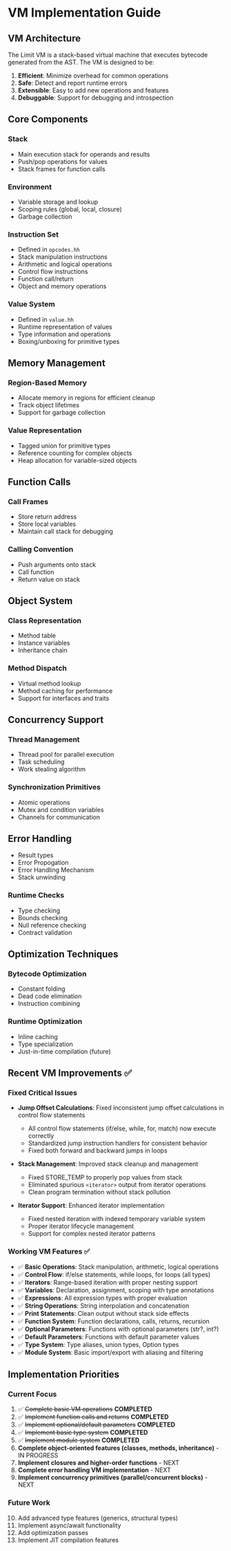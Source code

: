 # VM Implementation Guide

## VM Architecture

The Limit VM is a stack-based virtual machine that executes bytecode generated from the AST. The VM is designed to be:

1. **Efficient**: Minimize overhead for common operations
2. **Safe**: Detect and report runtime errors
3. **Extensible**: Easy to add new operations and features
4. **Debuggable**: Support for debugging and introspection

## Core Components

### Stack
- Main execution stack for operands and results
- Push/pop operations for values
- Stack frames for function calls

### Environment
- Variable storage and lookup
- Scoping rules (global, local, closure)
- Garbage collection

### Instruction Set
- Defined in `opcodes.hh`
- Stack manipulation instructions
- Arithmetic and logical operations
- Control flow instructions
- Function call/return
- Object and memory operations

### Value System
- Defined in `value.hh`
- Runtime representation of values
- Type information and operations
- Boxing/unboxing for primitive types

## Memory Management

### Region-Based Memory
- Allocate memory in regions for efficient cleanup
- Track object lifetimes
- Support for garbage collection

### Value Representation
- Tagged union for primitive types
- Reference counting for complex objects
- Heap allocation for variable-sized objects

## Function Calls

### Call Frames
- Store return address
- Store local variables
- Maintain call stack for debugging

### Calling Convention
- Push arguments onto stack
- Call function
- Return value on stack

## Object System

### Class Representation
- Method table
- Instance variables
- Inheritance chain

### Method Dispatch
- Virtual method lookup
- Method caching for performance
- Support for interfaces and traits

## Concurrency Support

### Thread Management
- Thread pool for parallel execution
- Task scheduling
- Work stealing algorithm

### Synchronization Primitives
- Atomic operations
- Mutex and condition variables
- Channels for communication

## Error Handling
- Result types
- Error Propogation
- Error Handling Mechanism
- Stack unwinding

### Runtime Checks
- Type checking
- Bounds checking
- Null reference checking
- Contract validation

## Optimization Techniques

### Bytecode Optimization
- Constant folding
- Dead code elimination
- Instruction combining

### Runtime Optimization
- Inline caching
- Type specialization
- Just-in-time compilation (future)

## Recent VM Improvements ✅

### Fixed Critical Issues
- **Jump Offset Calculations**: Fixed inconsistent jump offset calculations in control flow statements
  - All control flow statements (if/else, while, for, match) now execute correctly
  - Standardized jump instruction handlers for consistent behavior
  - Fixed both forward and backward jumps in loops

- **Stack Management**: Improved stack cleanup and management
  - Fixed STORE_TEMP to properly pop values from stack
  - Eliminated spurious `<iterator>` output from iterator operations
  - Clean program termination without stack pollution

- **Iterator Support**: Enhanced iterator implementation
  - Fixed nested iteration with indexed temporary variable system
  - Proper iterator lifecycle management
  - Support for complex nested iterator patterns

### Working VM Features ✅
- ✅ **Basic Operations**: Stack manipulation, arithmetic, logical operations
- ✅ **Control Flow**: if/else statements, while loops, for loops (all types)
- ✅ **Iterators**: Range-based iteration with proper nesting support
- ✅ **Variables**: Declaration, assignment, scoping with type annotations
- ✅ **Expressions**: All expression types with proper evaluation
- ✅ **String Operations**: String interpolation and concatenation
- ✅ **Print Statements**: Clean output without stack side effects
- ✅ **Function System**: Function declarations, calls, returns, recursion
- ✅ **Optional Parameters**: Functions with optional parameters (str?, int?)
- ✅ **Default Parameters**: Functions with default parameter values
- ✅ **Type System**: Type aliases, union types, Option types
- ✅ **Module System**: Basic import/export with aliasing and filtering

## Implementation Priorities

### Current Focus
1. ✅ ~~Complete basic VM operations~~ **COMPLETED**
2. ✅ ~~Implement function calls and returns~~ **COMPLETED**
3. ✅ ~~Implement optional/default parameters~~ **COMPLETED**
4. ✅ ~~Implement basic type system~~ **COMPLETED**
5. ✅ ~~Implement module system~~ **COMPLETED**
6. **Complete object-oriented features (classes, methods, inheritance)** - IN PROGRESS
7. **Implement closures and higher-order functions** - NEXT
8. **Complete error handling VM implementation** - NEXT
9. **Implement concurrency primitives (parallel/concurrent blocks)** - NEXT

### Future Work
10. Add advanced type features (generics, structural types)
11. Implement async/await functionality
12. Add optimization passes
13. Implement JIT compilation features